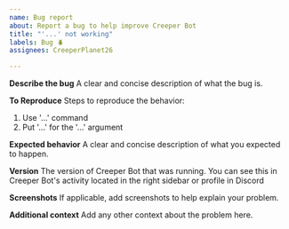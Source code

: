 ```yaml
---
name: Bug report
about: Report a bug to help improve Creeper Bot
title: "'...' not working"
labels: Bug 🪲
assignees: CreeperPlanet26

---
```


**Describe the bug**
A clear and concise description of what the bug is.

**To Reproduce**
Steps to reproduce the behavior:
1. Use '...' command
2. Put '...' for the '...' argument

**Expected behavior**
A clear and concise description of what you expected to happen.

**Version**
 The version of Creeper Bot that was running. You can see this in Creeper Bot's activity located in the right sidebar or profile in Discord

**Screenshots**
If applicable, add screenshots to help explain your problem.

**Additional context**
Add any other context about the problem here.
